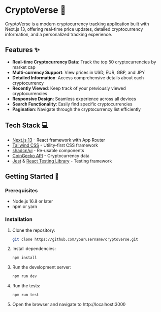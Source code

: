 # CryptoVerse 🚀

CryptoVerse is a modern cryptocurrency tracking application built with Next.js 13, offering real-time price updates, detailed cryptocurrency information, and a personalized tracking experience.

## Features ✨

- **Real-time Cryptocurrency Data**: Track the top 50 cryptocurrencies by market cap
- **Multi-currency Support**: View prices in USD, EUR, GBP, and JPY
- **Detailed Information**: Access comprehensive details about each cryptocurrency
- **Recently Viewed**: Keep track of your previously viewed cryptocurrencies
- **Responsive Design**: Seamless experience across all devices
- **Search Functionality**: Easily find specific cryptocurrencies
- **Pagination**: Navigate through the cryptocurrency list efficiently

## Tech Stack 💻

- [Next.js 13](https://nextjs.org/) - React framework with App Router
- [Tailwind CSS](https://tailwindcss.com/) - Utility-first CSS framework
- [shadcn/ui](https://ui.shadcn.com/) - Re-usable components
- [CoinGecko API](https://www.coingecko.com/en/api) - Cryptocurrency data
- [Jest](https://jestjs.io/) & [React Testing Library](https://testing-library.com/docs/react-testing-library/intro/) - Testing framework

## Getting Started 🚀

### Prerequisites

- Node.js 16.8 or later
- npm or yarn

### Installation

1. Clone the repository:
   ```bash
   git clone https://github.com/yourusername/cryptoverse.git
   ```
2. Install dependencies:
   ```bash
   npm install
   ```
3. Run the development server:
   ```bash
   npm run dev
   ```
4. Run the tests:
   ```bash
   npm run test
   ```
5. Open the browser and navigate to http://localhost:3000

